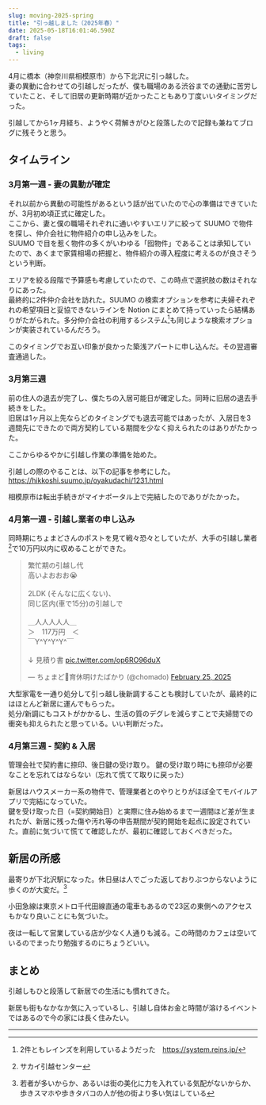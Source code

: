 ```yaml
---
slug: moving-2025-spring
title: "引っ越しました（2025年春）"
date: 2025-05-18T16:01:46.590Z 
draft: false
tags:
  - living
---
```


4月に橋本（神奈川県相模原市）から下北沢に引っ越した。  
妻の異動に合わせての引越しだったが、僕も職場のある渋谷までの通勤に苦労していたこと、そして旧居の更新時期が近かったこともあり丁度いいタイミングだった。

引越してから1ヶ月経ち、ようやく荷解きがひと段落したので記録も兼ねてブログに残そうと思う。

## タイムライン

### 3月第一週 - 妻の異動が確定

それ以前から異動の可能性があるという話が出ていたので心の準備はできていたが、3月初め頃正式に確定した。  
ここから、妻と僕の職場それぞれに通いやすいエリアに絞って SUUMO で物件を探し、仲介会社に物件紹介の申し込みをした。  
SUUMO で目を惹く物件の多くがいわゆる「囮物件」であることは承知していたので、あくまで家賃相場の把握と、物件紹介の導入程度に考えるのが良さそうという判断。

エリアを絞る段階で予算感も考慮していたので、この時点で選択肢の数はそれなりにあった。  
最終的に2件仲介会社を訪れた。SUUMO の検索オプションを参考に夫婦それぞれの希望項目と妥協できないラインを Notion にまとめて持っていったら結構ありがたがられた。多分仲介会社の利用するシステム[^march-1]も同じような検索オプションが実装されているんだろう。

このタイミングでお互い印象が良かった築浅アパートに申し込んだ。その翌週審査通過した。

### 3月第三週

前の住人の退去が完了し、僕たちの入居可能日が確定した。同時に旧居の退去手続きをした。  
旧居は1ヶ月以上先ならどのタイミングでも退去可能ではあったが、入居日を3週間先にできたので両方契約している期間を少なく抑えられたのはありがたかった。

ここからゆるやかに引越し作業の準備を始めた。

引越しの際のやることは、以下の記事を参考にした。  
https://hikkoshi.suumo.jp/oyakudachi/1231.html

相模原市は転出手続きがマイナポータル上で完結したのでありがたかった。

### 4月第一週 - 引越し業者の申し込み

同時期にちょまどさんのポストを見て戦々恐々としていたが、大手の引越し業者[^april-1]で10万円以内に収めることができた。

<blockquote class="twitter-tweet"><p lang="ja" dir="ltr">繁忙期の引越し代 <br>高いよおおお😭<br><br>2LDK (そんなに広くない)、<br>同じ区内(車で15分)の引越しで<br><br>＿人人人人人＿<br>＞　117万円　＜<br>￣Y^Y^Y^Y^￣<br><br>↓ 見積り書 <a href="https://t.co/op6RO96duX">pic.twitter.com/op6RO96duX</a></p>&mdash; ちょまど🦕育休明けたばかり (@chomado) <a href="https://twitter.com/chomado/status/1894230641933537617?ref_src=twsrc%5Etfw">February 25, 2025</a></blockquote> <script async src="https://platform.twitter.com/widgets.js" charset="utf-8"></script>

大型家電を一通り処分して引っ越し後新調することも検討していたが、最終的にはほとんど新居に運んでもらった。  
処分/新調にもコストがかかるし、生活の質のデグレを減らすことで夫婦間での衝突も抑えられたと思っている。いい判断だった。

### 4月第三週 - 契約 & 入居

管理会社で契約書に捺印、後日鍵の受け取り。
鍵の受け取り時にも捺印が必要なことを忘れてはならない（忘れて慌てて取りに戻った）

新居はハウスメーカー系の物件で、管理業者とのやりとりがほぼ全てモバイルアプリで完結になっていた。  
鍵を受け取った日（=契約開始日）と実際に住み始めるまで一週間ほど差が生まれたが、新居に残った傷や汚れ等の申告期間が契約開始を起点に設定されていた。直前に気づいて慌てて確認したが、最初に確認しておくべきだった。

## 新居の所感

最寄りが下北沢駅になった。休日昼は人でごった返しておりぶつからないように歩くのが大変だ。[^shimokitazawa-1]

小田急線は東京メトロ千代田線直通の電車もあるので23区の東側へのアクセスもかなり良いことにも気づいた。

夜は一転して営業している店が少なく人通りも減る。この時間のカフェは空いているのでまったり勉強するのにちょうどいい。


## まとめ

引越しもひと段落して新居での生活にも慣れてきた。

新居も街もなかなか気に入っているし、引越し自体お金と時間が溶けるイベントではあるので今の家には長く住みたい。

----

[^march-1]: 2件ともレインズを利用しているようだった　https://system.reins.jp/
[^april-1]: サカイ引越センター
[^shimokitazawa-1]: 若者が多いからか、あるいは街の美化に力を入れている気配がないからか、歩きスマホや歩きタバコの人が他の街より多い気はしている
